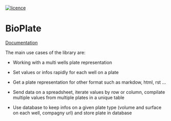 [![licence](https://img.shields.io/pypi/l/BioPlate)](https://GitHub.com/Hatoris/BioPlate)

BioPlate
===========

[Documentation](https://hatoris.github.io/BioPlate/html/index.html)

The main use cases of the library are:

* Working with a multi wells plate representation

* Set values or infos rapidly for each well on a plate

* Get a plate representation for other format such as markdow, html, rst ...

* Send data on a spreadsheet, iterate values by row or column, compilate multiple values from multiple plates in a unique table

* Use database to keep infos on a given plate type (volume and surface on each well, compagny url) and store plate in database

